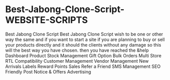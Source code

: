 # Best-Jabong-Clone-Script-WEBSITE-SCRIPTS
Best Jabong Clone Script Best Jabong Clone Script wish to be one or other way the same and if you want to start a site if you are planning to buy or sell your products directly and it should the clients without any damage so this will the best way you have chosen. then you have reached the &help
Dashboard
Product
Stock Management
Gift Option
Bulk Orders
Multi Store
RTL Compatibility
Customer Management
Vendor Management
New Arrivals
Labels
Reward Points
Sales
Refer a Friend
SMS Management
SEO Friendly
Post Notice & Offers
Advertising

